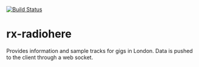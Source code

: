 [![Build Status](https://travis-ci.org/SpencerArtisan/rx-radiohere.svg?branch=master)](https://travis-ci.org/SpencerArtisan/rx-radiohere)

rx-radiohere
============

Provides information and sample tracks for gigs in London.  Data is pushed to the client through a web socket.

